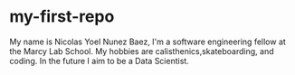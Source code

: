 # my-first-repo

My name is Nicolas Yoel Nunez Baez, I'm a software engineering fellow at the Marcy Lab School.
My hobbies are calisthenics,skateboarding, and coding.
In the future I aim to be a Data Scientist.